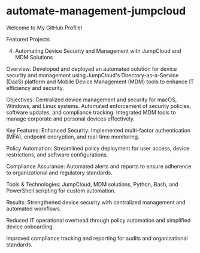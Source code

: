 # automate-management-jumpcloud
Welcome to My GitHub Profile!

Featured Projects

4. Automating Device Security and Management with JumpCloud and MDM Solutions

Overview: Developed and deployed an automated solution for device security and management using JumpCloud's Directory-as-a-Service (DaaS) platform and Mobile Device Management (MDM) tools to enhance IT efficiency and security.

Objectives:
Centralized device management and security for macOS, Windows, and Linux systems.
Automated enforcement of security policies, software updates, and compliance tracking.
Integrated MDM tools to manage corporate and personal devices effectively.

Key Features:
Enhanced Security: Implemented multi-factor authentication (MFA), endpoint encryption, and real-time monitoring.

Policy Automation: Streamlined policy deployment for user access, device restrictions, and software configurations.

Compliance Assurance: Automated alerts and reports to ensure adherence to organizational and regulatory standards.

Tools & Technologies: JumpCloud, MDM solutions, Python, Bash, and PowerShell scripting for custom automation.

Results:
Strengthened device security with centralized management and automated workflows.

Reduced IT operational overhead through policy automation and simplified device onboarding.

Improved compliance tracking and reporting for audits and organizational standards.
